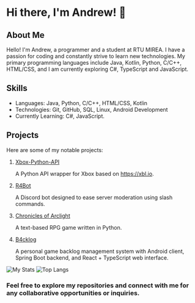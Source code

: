 # Hi there, I'm Andrew! 👋

## About Me
Hello! I'm Andrew, a programmer and a student at RTU MIREA. I have a passion for coding and constantly strive to learn new technologies. My primary programming languages include Java, Kotlin, Python, C/C++, HTML/CSS, and I am currently exploring C#, TypeScript and JavaScript.

## Skills
- Languages: Java, Python, C/C++, HTML/CSS, Kotlin
- Technologies: Git, GitHub, SQL, Linux, Android Development
- Currently Learning: C#, JavaScript.

## Projects
Here are some of my notable projects:

1. [Xbox-Python-API](https://github.com/Rarmash/Xbox-Python-API)

   A Python API wrapper for Xbox based on https://xbl.io.

2. [R4Bot](https://github.com/Rarmash/R4Bot)

   A Discord bot designed to ease server moderation using slash commands.

3. [Chronicles of Arclight](https://github.com/Intofire-Studios/Chronicles-of-Arclight)

   A text-based RPG game written in Python.

4. [B4cklog](https://github.com/B4cklog/B4cklog)

   A personal game backlog management system with Android client, Spring Boot backend, and React + TypeScript web interface.
   
![My Stats](https://github-readme-stats.vercel.app/api?username=Rarmash&show_icons=true&theme=vue)
![Top Langs](https://github-readme-stats.vercel.app/api/top-langs/?username=Rarmash&layout=compact&hide=jupyter+notebook)

### Feel free to explore my repositories and connect with me for any collaborative opportunities or inquiries.
